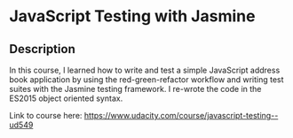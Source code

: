 # JavaScript Testing with Jasmine

## Description
In this course, I learned how to write and test a simple JavaScript address book application by using the red-green-refactor workflow and writing test suites with the Jasmine testing framework. I re-wrote the code in the ES2015 object oriented syntax.

Link to course here: https://www.udacity.com/course/javascript-testing--ud549
